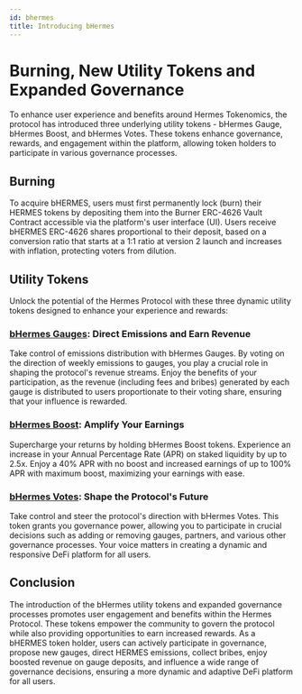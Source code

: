 ```yaml
---
id: bhermes
title: Introducing bHermes
---
```


# Burning, New Utility Tokens and Expanded Governance

To enhance user experience and benefits around Hermes Tokenomics, the protocol has introduced three underlying utility tokens - bHermes Gauge, bHermes Boost, and bHermes Votes. These tokens enhance governance, rewards, and engagement within the platform, allowing token holders to participate in various governance processes.

## Burning
To acquire bHERMES, users must first permanently lock (burn) their HERMES tokens by depositing them into the Burner ERC-4626 Vault Contract accessible via the platform's user interface (UI). Users receive bHERMES ERC-4626 shares proportional to their deposit, based on a conversion ratio that starts at a 1:1 ratio at version 2 launch and increases with inflation, protecting voters from dilution.

## Utility Tokens
Unlock the potential of the Hermes Protocol with these three dynamic utility tokens designed to enhance your experience and rewards:

### [bHermes Gauges](./utility-tokens/01-bhermes-gauges.md): Direct Emissions and Earn Revenue
Take control of emissions distribution with bHermes Gauges. By voting on the direction of weekly emissions to gauges, you play a crucial role in shaping the protocol's revenue streams. Enjoy the benefits of your participation, as the revenue (including fees and bribes) generated by each gauge is distributed to users proportionate to their voting share, ensuring that your influence is rewarded.

### [bHermes Boost](./utility-tokens/02-bhermes-boost.md): Amplify Your Earnings
Supercharge your returns by holding bHermes Boost tokens. Experience an increase in your Annual Percentage Rate (APR) on staked liquidity by up to 2.5x. Enjoy a 40% APR with no boost and increased earnings of up to 100% APR with maximum boost, maximizing your earnings with ease.

### [bHermes Votes](./utility-tokens/03-bhermes-votes.md): Shape the Protocol's Future
Take control and steer the protocol's direction with bHermes Votes. This token grants you governance power, allowing you to participate in crucial decisions such as adding or removing gauges, partners, and various other governance processes. Your voice matters in creating a dynamic and responsive DeFi platform for all users.

## Conclusion

The introduction of the bHermes utility tokens and expanded governance processes promotes user engagement and benefits within the Hermes Protocol. These tokens empower the community to govern the protocol while also providing opportunities to earn increased rewards. As a bHERMES token holder, users can actively participate in governance, propose new gauges, direct HERMES emissions, collect bribes, enjoy boosted revenue on gauge deposits, and influence a wide range of governance decisions, ensuring a more dynamic and adaptive DeFi platform for all users.
